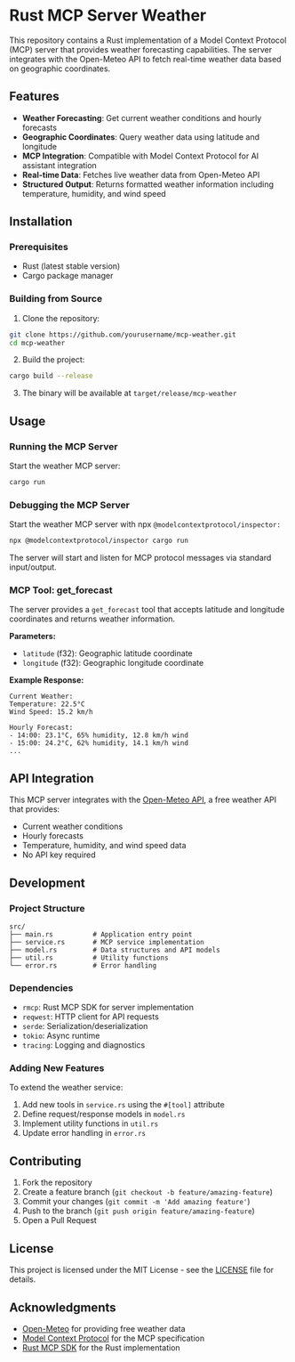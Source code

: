 # Rust MCP Server Weather

This repository contains a Rust implementation of a Model Context Protocol (MCP) server that provides weather forecasting capabilities. The server integrates with the Open-Meteo API to fetch real-time weather data based on geographic coordinates.

## Features

- **Weather Forecasting**: Get current weather conditions and hourly forecasts
- **Geographic Coordinates**: Query weather data using latitude and longitude
- **MCP Integration**: Compatible with Model Context Protocol for AI assistant integration
- **Real-time Data**: Fetches live weather data from Open-Meteo API
- **Structured Output**: Returns formatted weather information including temperature, humidity, and wind speed

## Installation

### Prerequisites

- Rust (latest stable version)
- Cargo package manager

### Building from Source

1. Clone the repository:
```bash
git clone https://github.com/yourusername/mcp-weather.git
cd mcp-weather
```

2. Build the project:
```bash
cargo build --release
```

3. The binary will be available at `target/release/mcp-weather`

## Usage

### Running the MCP Server

Start the weather MCP server:

```bash
cargo run
```

### Debugging the MCP Server

Start the weather MCP server with npx `@modelcontextprotocol/inspector:`

```bash
npx @modelcontextprotocol/inspector cargo run
```

The server will start and listen for MCP protocol messages via standard input/output.

### MCP Tool: get_forecast

The server provides a `get_forecast` tool that accepts latitude and longitude coordinates and returns weather information.

**Parameters:**
- `latitude` (f32): Geographic latitude coordinate
- `longitude` (f32): Geographic longitude coordinate

**Example Response:**
```
Current Weather:
Temperature: 22.5°C
Wind Speed: 15.2 km/h

Hourly Forecast:
- 14:00: 23.1°C, 65% humidity, 12.8 km/h wind
- 15:00: 24.2°C, 62% humidity, 14.1 km/h wind
...
```

## API Integration

This MCP server integrates with the [Open-Meteo API](https://open-meteo.com/), a free weather API that provides:

- Current weather conditions
- Hourly forecasts
- Temperature, humidity, and wind speed data
- No API key required

## Development

### Project Structure

```
src/
├── main.rs          # Application entry point
├── service.rs       # MCP service implementation
├── model.rs         # Data structures and API models
├── util.rs          # Utility functions
└── error.rs         # Error handling
```

### Dependencies

- `rmcp`: Rust MCP SDK for server implementation
- `reqwest`: HTTP client for API requests
- `serde`: Serialization/deserialization
- `tokio`: Async runtime
- `tracing`: Logging and diagnostics

### Adding New Features

To extend the weather service:

1. Add new tools in `service.rs` using the `#[tool]` attribute
2. Define request/response models in `model.rs`
3. Implement utility functions in `util.rs`
4. Update error handling in `error.rs`

## Contributing

1. Fork the repository
2. Create a feature branch (`git checkout -b feature/amazing-feature`)
3. Commit your changes (`git commit -m 'Add amazing feature'`)
4. Push to the branch (`git push origin feature/amazing-feature`)
5. Open a Pull Request

## License

This project is licensed under the MIT License - see the [LICENSE](LICENSE) file for details.

## Acknowledgments

- [Open-Meteo](https://open-meteo.com/) for providing free weather data
- [Model Context Protocol](https://modelcontextprotocol.io/) for the MCP specification
- [Rust MCP SDK](https://github.com/modelcontextprotocol/rust-sdk) for the Rust implementation